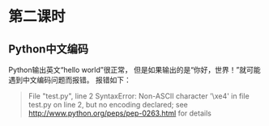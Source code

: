 # 第二课时
## Python中文编码
Python输出英文“hello world”很正常，
但是如果输出的是“你好，世界！”就可能遇到中文编码问题而报错。
报错如下：
> File "test.py", line 2
> SyntaxError: Non-ASCII character '\xe4' in file test.py on line 2, but no encoding declared; 
> see http://www.python.org/peps/pep-0263.html for details

